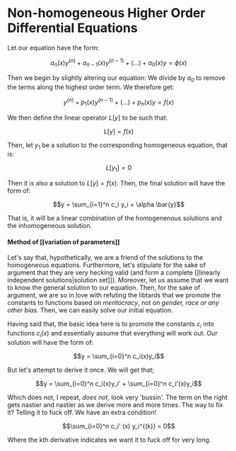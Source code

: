 # Non-homogeneous Higher Order Differential Equations

Let our equation have the form:

$$a_n(x)y^{(n)} + a_{n-1}(x)y^{(n-1)} + (...) + a_0(x) y = \phi(x)$$

Then we begin by slightly altering our equation: We divide by $a_0$ to remove the terms along the highest order term. We therefore get:


$$y^{(n)} + p_1(x)y^{(n-1)} + (...) + p_n(x) y = f(x)$$

We then define the linear operator $L[y]$ to be such that:

$$L[y] = f(x)$$

Then, let $y_1$ be a solution to the corresponding homogeneous equation, that is:

$$L[y_1] = 0$$

Then it is also a solution to $L[y] = f(x)$. Then, the final solution will have the form of:

$$y = \sum_{i=1}^n c_i y_i + \alpha \bar{y}$$

That is, it will be a linear combination of the homogenenous solutions and the inhomogeneous solution. 


#### Method of [[variation of parameters]]
Let's say that, hypothetically, we are a friend of the solutions to the homogeneous equations. Furthermore, let's stipulate for the sake of argument that they are very hecking valid (and form a complete [[linearly independent solutions|solution set]]). Moreover, let us assume that we want to know the general solution to our equation. Then, for the sake of argument, we are so in love with refuting the libtards that we promote the constants to functions based on *meritocracy*, not on *gender, race or any other bias.* Then, we can easily solve our initial equation.

Having said that, the basic idea here is to promote the constants $c_i$ into functions $c_i(x)$ and essentially assume that everything will work out. Our solution will have the form of:

$$y = \sum_{i=0}^n c_i(x)y_i$$
  
But let's attempt to derive it once. We will get that;

$$y =  \sum_{i=0}^n c_i(x)y_i' + \sum_{i=0}^n c_i'(x)y_i$$

Which does not, I repeat, *does not*, look very 'bussin'. The term on the right gets nastier and nastier as we derive more and more times. The way to fix it? Telling it to fuck off. We have an extra condition!

$$\sum_{i=0}^n c_i' (x) y_i^{(k)} = 0$$

Where the kth derivative indicates we want it to fuck off for very long.

